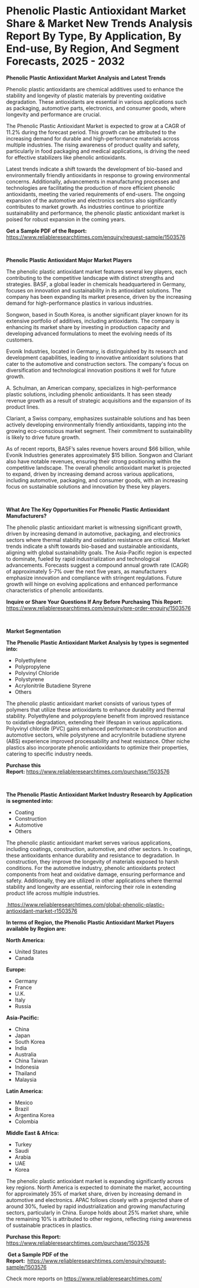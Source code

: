 <p><h1>Phenolic Plastic Antioxidant Market Share & Market New Trends Analysis Report By Type, By Application, By End-use, By Region, And Segment Forecasts, 2025 - 2032</h1></p><p><strong>Phenolic Plastic Antioxidant Market Analysis and Latest Trends</strong></p>
<p><p>Phenolic plastic antioxidants are chemical additives used to enhance the stability and longevity of plastic materials by preventing oxidative degradation. These antioxidants are essential in various applications such as packaging, automotive parts, electronics, and consumer goods, where longevity and performance are crucial.</p><p>The Phenolic Plastic Antioxidant Market is expected to grow at a CAGR of 11.2% during the forecast period. This growth can be attributed to the increasing demand for durable and high-performance materials across multiple industries. The rising awareness of product quality and safety, particularly in food packaging and medical applications, is driving the need for effective stabilizers like phenolic antioxidants.</p><p>Latest trends indicate a shift towards the development of bio-based and environmentally friendly antioxidants in response to growing environmental concerns. Additionally, advancements in manufacturing processes and technologies are facilitating the production of more efficient phenolic antioxidants, meeting the varied requirements of end-users. The ongoing expansion of the automotive and electronics sectors also significantly contributes to market growth. As industries continue to prioritize sustainability and performance, the phenolic plastic antioxidant market is poised for robust expansion in the coming years.</p></p>
<p><strong>Get a Sample PDF of the Report:&nbsp;</strong> <a href="https://www.reliableresearchtimes.com/enquiry/request-sample/1503576?utm_campaign=2196&utm_medium=2&utm_source=Github&utm_content=ia&utm_term=23032025&utm_id=phenolic-plastic-antioxidant">https://www.reliableresearchtimes.com/enquiry/request-sample/1503576</a></p>
<p>&nbsp;</p>
<p><strong>Phenolic Plastic Antioxidant Major Market Players</strong></p>
<p><p>The phenolic plastic antioxidant market features several key players, each contributing to the competitive landscape with distinct strengths and strategies. BASF, a global leader in chemicals headquartered in Germany, focuses on innovation and sustainability in its antioxidant solutions. The company has been expanding its market presence, driven by the increasing demand for high-performance plastics in various industries.</p><p>Songwon, based in South Korea, is another significant player known for its extensive portfolio of additives, including antioxidants. The company is enhancing its market share by investing in production capacity and developing advanced formulations to meet the evolving needs of its customers.</p><p>Evonik Industries, located in Germany, is distinguished by its research and development capabilities, leading to innovative antioxidant solutions that cater to the automotive and construction sectors. The company's focus on diversification and technological innovation positions it well for future growth.</p><p>A. Schulman, an American company, specializes in high-performance plastic solutions, including phenolic antioxidants. It has seen steady revenue growth as a result of strategic acquisitions and the expansion of its product lines.</p><p>Clariant, a Swiss company, emphasizes sustainable solutions and has been actively developing environmentally friendly antioxidants, tapping into the growing eco-conscious market segment. Their commitment to sustainability is likely to drive future growth.</p><p>As of recent reports, BASF’s sales revenue hovers around $66 billion, while Evonik Industries generates approximately $15 billion. Songwon and Clariant also have notable revenues, ensuring their strong positioning within the competitive landscape. The overall phenolic antioxidant market is projected to expand, driven by increasing demand across various applications, including automotive, packaging, and consumer goods, with an increasing focus on sustainable solutions and innovation by these key players.</p></p>
<p>&nbsp;</p>
<p><strong>What Are The Key Opportunities For Phenolic Plastic Antioxidant Manufacturers?</strong></p>
<p><p>The phenolic plastic antioxidant market is witnessing significant growth, driven by increasing demand in automotive, packaging, and electronics sectors where thermal stability and oxidation resistance are critical. Market trends indicate a shift towards bio-based and sustainable antioxidants, aligning with global sustainability goals. The Asia-Pacific region is expected to dominate, fueled by rapid industrialization and technological advancements. Forecasts suggest a compound annual growth rate (CAGR) of approximately 5-7% over the next five years, as manufacturers emphasize innovation and compliance with stringent regulations. Future growth will hinge on evolving applications and enhanced performance characteristics of phenolic antioxidants.</p></p>
<p><strong>Inquire or Share Your Questions If Any Before Purchasing This Report:</strong> <a href="https://www.reliableresearchtimes.com/enquiry/pre-order-enquiry/1503576?utm_campaign=2196&utm_medium=2&utm_source=Github&utm_content=ia&utm_term=23032025&utm_id=phenolic-plastic-antioxidant">https://www.reliableresearchtimes.com/enquiry/pre-order-enquiry/1503576</a></p>
<p>&nbsp;</p>
<p><strong>Market Segmentation</strong></p>
<p><strong>The Phenolic Plastic Antioxidant Market Analysis by types is segmented into:</strong></p>
<p><ul><li>Polyethylene</li><li>Polypropylene</li><li>Polyvinyl Chloride</li><li>Polystyrene</li><li>Acrylonitrile Butadiene Styrene</li><li>Others</li></ul></p>
<p><p>The phenolic plastic antioxidant market consists of various types of polymers that utilize these antioxidants to enhance durability and thermal stability. Polyethylene and polypropylene benefit from improved resistance to oxidative degradation, extending their lifespan in various applications. Polyvinyl chloride (PVC) gains enhanced performance in construction and automotive sectors, while polystyrene and acrylonitrile butadiene styrene (ABS) experience improved processability and heat resistance. Other niche plastics also incorporate phenolic antioxidants to optimize their properties, catering to specific industry needs.</p></p>
<p><strong>Purchase this Report:&nbsp;</strong><a href="https://www.reliableresearchtimes.com/purchase/1503576?utm_campaign=2196&utm_medium=2&utm_source=Github&utm_content=ia&utm_term=23032025&utm_id=phenolic-plastic-antioxidant">https://www.reliableresearchtimes.com/purchase/1503576</a></p>
<p>&nbsp;</p>
<p><strong>The Phenolic Plastic Antioxidant Market Industry Research by Application is segmented into:</strong></p>
<p><ul><li>Coating</li><li>Construction</li><li>Automotive</li><li>Others</li></ul></p>
<p><p>The phenolic plastic antioxidant market serves various applications, including coatings, construction, automotive, and other sectors. In coatings, these antioxidants enhance durability and resistance to degradation. In construction, they improve the longevity of materials exposed to harsh conditions. For the automotive industry, phenolic antioxidants protect components from heat and oxidative damage, ensuring performance and safety. Additionally, they are utilized in other applications where thermal stability and longevity are essential, reinforcing their role in extending product life across multiple industries.</p></p>
<p><a href="https://www.reliableresearchtimes.com/global-phenolic-plastic-antioxidant-market-r1503576?utm_campaign=2196&utm_medium=2&utm_source=Github&utm_content=ia&utm_term=23032025&utm_id=phenolic-plastic-antioxidant">&nbsp;https://www.reliableresearchtimes.com/global-phenolic-plastic-antioxidant-market-r1503576</a></p>
<p><strong>In terms of Region, the Phenolic Plastic Antioxidant Market Players available by Region are:</strong></p>
<p>
    <p> <strong> North America: </strong>
        <ul>
            <li>United States</li>
            <li>Canada</li>
        </ul>
        </p> 
    <p> <strong> Europe: </strong>
        <ul>
            <li>Germany</li>
            <li>France</li>
            <li>U.K.</li>
            <li>Italy</li>
            <li>Russia</li>
        </ul>
        </p> 
    <p> <strong> Asia-Pacific: </strong>
        <ul>
            <li>China</li>
            <li>Japan</li>
            <li>South Korea</li>
            <li>India</li>
            <li>Australia</li>
            <li>China Taiwan</li>
            <li>Indonesia</li>
            <li>Thailand</li>
            <li>Malaysia</li>
        </ul>
        </p> 
    <p> <strong> Latin America: </strong>
        <ul>
            <li>Mexico</li>
            <li>Brazil</li>
            <li>Argentina Korea</li>
            <li>Colombia</li>
        </ul>
        </p> 
    <p> <strong> Middle East & Africa: </strong>
        <ul>
            <li>Turkey</li>
            <li>Saudi</li>
            <li>Arabia</li>
            <li>UAE</li>
            <li>Korea</li>
        </ul>
    </p>
    </p>
<p><p>The phenolic plastic antioxidant market is expanding significantly across key regions. North America is expected to dominate the market, accounting for approximately 35% of market share, driven by increasing demand in automotive and electronics. APAC follows closely with a projected share of around 30%, fueled by rapid industrialization and growing manufacturing sectors, particularly in China. Europe holds about 25% market share, while the remaining 10% is attributed to other regions, reflecting rising awareness of sustainable practices in plastics.</p></p>
<p><strong>Purchase this Report: </strong><a href="https://www.reliableresearchtimes.com/purchase/1503576?utm_campaign=2196&utm_medium=2&utm_source=Github&utm_content=ia&utm_term=23032025&utm_id=phenolic-plastic-antioxidant">https://www.reliableresearchtimes.com/purchase/1503576</a></p>
<p>&nbsp;<strong>Get a Sample PDF of the Report:&nbsp;&nbsp;</strong><a href="https://www.reliableresearchtimes.com/enquiry/request-sample/1503576?utm_campaign=2196&utm_medium=2&utm_source=Github&utm_content=ia&utm_term=23032025&utm_id=phenolic-plastic-antioxidant">https://www.reliableresearchtimes.com/enquiry/request-sample/1503576</a></p>
<p><strong></strong></p>
<p>Check more reports on <a href="https://www.reliableresearchtimes.com/?utm_campaign=2196&utm_medium=2&utm_source=Github&utm_content=ia&utm_term=23032025&utm_id=phenolic-plastic-antioxidant">https://www.reliableresearchtimes.com/</a></p>
